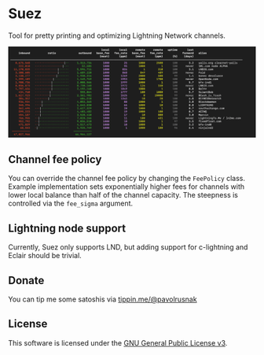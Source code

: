 # Suez

Tool for pretty printing and optimizing Lightning Network channels.

![screenshot](screenshot.png)

## Channel fee policy

You can override the channel fee policy by changing the `FeePolicy` class.
Example implementation sets exponentially higher fees for channels with lower local balance than half of the channel capacity.
The steepness is controlled via the `fee_sigma` argument.

## Lightning node support

Currently, Suez only supports LND, but adding support for c-lightning and Eclair should be trivial.

## Donate

You can tip me some satoshis via [tippin.me/@pavolrusnak](https://tippin.me/@pavolrusnak)

## License

This software is licensed under the [GNU General Public License v3](COPYING).
